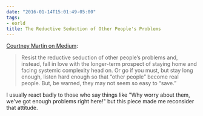 ```yaml
---
date: "2016-01-14T15:01:49-05:00"
tags:
- eorld
title: The Reductive Seduction of Other People's Problems
---
```


[Courtney Martin on Medium](https://medium.com/the-development-set/the-reductive-seduction-of-other-people-s-problems-3c07b307732d#.78rgw5uyv):

> Resist the reductive seduction of other people’s problems and, instead, fall
> in love with the longer-term prospect of staying home and facing systemic
> complexity head on. Or go if you must, but stay long enough, listen hard
> enough so that “other people” become real people. But, be warned, they may not
> seem so easy to “save.”

I usually react badly to those who say things like "Why worry about them, we've
got enough problems right here!" but this piece made me reconsider that attitude.

<!--more-->
